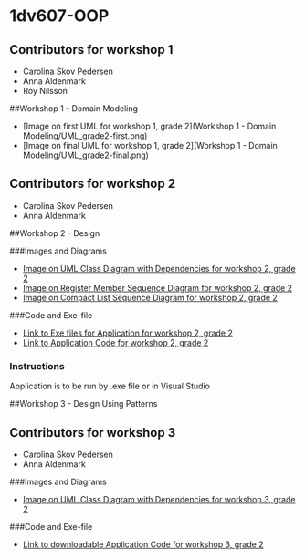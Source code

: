 # 1dv607-OOP


## Contributors for workshop 1
* Carolina Skov Pedersen
* Anna Aldenmark
* Roy Nilsson

##Workshop 1 - Domain Modeling
* [Image on first UML for workshop 1, grade 2](Workshop 1 - Domain Modeling/UML_grade2-first.png)
* [Image on final UML for workshop 1, grade 2](Workshop 1 - Domain Modeling/UML_grade2-final.png)

## Contributors for workshop 2
* Carolina Skov Pedersen
* Anna Aldenmark

##Workshop 2 - Design

###Images and Diagrams
* [Image on UML Class Diagram with Dependencies for workshop 2, grade 2](https://github.com/cs222wa/1DV607-Workshops/blob/master/Workshop%202%20-%20Design/Diagrams/ClassDiagram%20-%20final.pdf)
*  [Image on Register Member Sequence Diagram for workshop 2, grade 2](https://github.com/cs222wa/1DV607-Workshops/blob/master/Workshop%202%20-%20Design/Diagrams/Register%20Member%20Sequence.jpg)
* [Image on Compact List Sequence Diagram for workshop 2, grade 2](https://github.com/cs222wa/1DV607-Workshops/blob/master/Workshop%202%20-%20Design/Diagrams/Compact%20List%20Sequence.jpg)

###Code and Exe-file
* [Link to Exe files for Application for workshop 2, grade 2](https://github.com/cs222wa/1DV607-Workshops/blob/master/Workshop%202%20-%20Design/Workshop/bin/Debug/Workshop.exe)
* [Link to Application Code for workshop 2, grade 2](https://github.com/cs222wa/1DV607-Workshops/tree/master/Workshop%202%20-%20Design/Workshop)

### Instructions
Application is to be run by .exe file or in Visual Studio

##Workshop 3 - Design Using Patterns

## Contributors for workshop 3
* Carolina Skov Pedersen
* Anna Aldenmark

###Images and Diagrams
* [Image on UML Class Diagram with Dependencies for workshop 3, grade 2](https://github.com/cs222wa/1DV607-Workshops/blob/master/Workshop%203%20-%20Design%20Using%20Patterns/Class%20diagram.png)

###Code and Exe-file
* [Link to downloadable Application Code for workshop 3, grade 2](https://github.com/cs222wa/1DV607-Workshops/archive/3.0.zip)
